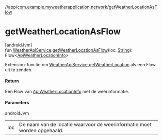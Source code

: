//[app](../../index.md)/[com.example.myweatherapplication.network](index.md)/[getWeatherLocationAsFlow](get-weather-location-as-flow.md)

# getWeatherLocationAsFlow

[androidJvm]\
fun [WeatherApiService](-weather-api-service/index.md).[getWeatherLocationAsFlow](get-weather-location-as-flow.md)(loc: [String](https://kotlinlang.org/api/latest/jvm/stdlib/kotlin/-string/index.html)): Flow&lt;[ApiWeatherLocationInfo](-api-weather-location-info/index.md)&gt;

Extension-functie om [WeatherApiService.getWeatherLocation](-weather-api-service/get-weather-location.md) als een Flow uit te zenden.

#### Return

Een Flow van [ApiWeatherLocationInfo](-api-weather-location-info/index.md) met de weerinformatie.

#### Parameters

androidJvm

| | |
|---|---|
| loc | De naam van de locatie waarvoor de weerinformatie moet worden opgehaald. |
